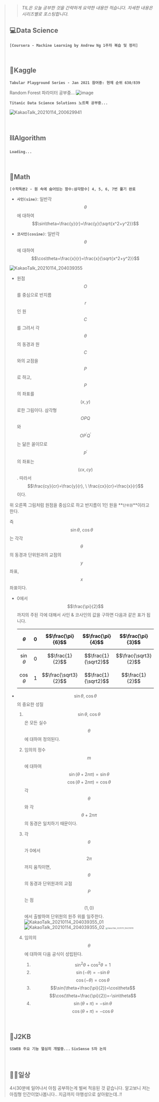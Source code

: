 > > _TIL은 오늘 공부한 것을 간략하게 요약한 내용만 적습니다.
> > 자세한 내용은 시리즈별로 포스팅합니다._
>
> ## 💻Data Science
>
> **`[Coursera - Machine Learning by Andrew Ng 1주차 복습 및 정리]`**
>
> <br>
>
> ## 🌠Kaggle
>
> **`Tabular Playground Series - Jan 2021 참여중: 현재 순위 630/839 `**
>
> Random Forest 파라미터 공부중...
> ![image](https://user-images.githubusercontent.com/61633137/104591321-d6ec2d80-56af-11eb-9ad4-fab298fed50e.png)
>
>
> **`Titanic Data Science Solutions 노트북 공부중...`**
>
> ![KakaoTalk_20210114_200629941](https://user-images.githubusercontent.com/61633137/104583386-67bd0c00-56a4-11eb-94ed-89f8d14c5a99.jpg)
>
>
> <br>
>
> ## ⛓Algorithm
>
> **`Loading...`**
>
> <br>
>
> ## 📐Math
>
> **`[수학독본2 - 원 속에 숨어있는 함수:삼각함수] 4, 5, 6, 7번 풀기 완료`**
>
> - **`사인(sine)`**: 일반각 $$\theta$$에 대하여 $$\sin\theta=\frac{y}{r}=\frac{y}{\sqrt{x^2+y^2}}$$
>
> - **`코사인(cosine)`**: 일반각 $$\theta$$에 대하여 $$\cos\theta=\frac{x}{r}=\frac{x}{\sqrt{x^2+y^2}}$$
>
> ![KakaoTalk_20210114_204039355](https://user-images.githubusercontent.com/61633137/104586435-cf755600-56a8-11eb-9cba-c69956baa6e3.jpg)
>
> - 원점 $$O$$를 중심으로 반지름 $$r$$인 원 $$C$$를 그려서 각 $$\theta$$의 동경과 원 $$C$$와의 교점을 $$P$$로 하고, $$P$$의 좌표를 $$(x,y)$$로한 그림이다.
> 삼각형$$OPQ$$와 $$OP^\prime Q^\prime$$는 닮은 꼴이므로 $$P^\prime$$의 좌표는 $$(cx, cy)$$. 따라서 $$\frac{cy}{cr}=\frac{y}{r}, \ \frac{cx}{cr}=\frac{x}{r}$$ 이다.
>
>  위 오른쪽 그림처럼 원점을 중심으로 하고 반지름이 1인 원을 **`단위원`**이라고 한다.
>
>  즉 $$\sin\theta, \ \cos\theta$$는 각각 $$\theta$$의 동경과 단위원과의 교점의 $$y$$좌표, $$x$$좌표이다.
>
> - 0에서 $$\frac{\pi}{2}$$까지의 주된 각에 대해서 사인 & 코사인의 값을 구하면 다음과 같은 표가 됩니다.
>
>   |   $$\theta$$   |  0   |  $$\frac{\pi}{6}$$   |  $$\frac{\pi}{4}$$   |  $$\frac{\pi}{3}$$   | $$\frac{\pi}{2}$$ |
>   | :------------: | :--: | :------------------: | :------------------: | :------------------: | :---------------: |
>   | $$\sin\theta$$ |  0   |   $$\frac{1}{2}$$    | $$\frac{1}{\sqrt2}$$ | $$\frac{\sqrt3}{2}$$ |         1         |
>   | $$\cos\theta$$ |  1   | $$\frac{\sqrt3}{2}$$ | $$\frac{1}{\sqrt2}$$ |   $$\frac{1}{2}$$    |         0         |
>
>
> -  $$\sin\theta, \ \cos\theta$$의 중요한 성질
>    1. $$\sin\theta, \ \cos\theta$$은 모든 실수 $$\theta$$에 대하여 정의된다.
>    2. 임의의 정수 $$m$$에 대하여
> 	    $$\sin(\theta+2n\pi) = \sin\theta$$
>       $$\cos(\theta+2n\pi) = \cos\theta$$
>       각 $$\theta$$와 각 $$\theta+2n\pi$$의 동경은 일치하기 때문이다.
>    3. 각 $$\theta$$가 0에서 $$2\pi$$까지 움직이면, $$\theta$$의 동경과 단위원과의 교점 $$P$$는 점 $$(1,0)$$에서 출발하여 단위원의 원주 위를 일주한다.
> 	    ![KakaoTalk_20210114_204039355_01](https://user-images.githubusercontent.com/61633137/104586502-e451e980-56a8-11eb-98d2-522dd2f47fe6.jpg)
> 	    ![KakaoTalk_20210114_204039355_02](https://user-images.githubusercontent.com/61633137/104586535-eddb5180-56a8-11eb-9e23-5bbe67458e45.jpg)
>        <img src="https://user-images.githubusercontent.com/61633137/104586537-efa51500-56a8-11eb-99db-76a7d2410965.jpg" alt="KakaoTalk_20210113_184219919" style="zoom: 40%;" />
>
>    4. 임의의 $$\theta$$에 대하여 다음 공식이 성립된다.
>       1. $$\sin^2\theta+\cos^2\theta=1$$
>       2. $$\sin(-\theta)=-\sin\theta$$
>          $$\cos(-\theta)=\cos\theta$$
>       3. $$\sin(\theta+\frac{\pi}{2})=\cos\theta$$
>          $$\cos(\theta+\frac{\pi}{2})=-\sin\theta$$
>       4. $$\sin(\theta+\pi)=-\sin\theta$$
>          $$\cos(\theta+\pi)=-\cos\theta$$
>
> <br>
>
> ## 👾J2KB
>
> **`SSWEB 주요 기능 열심히 개발중...`**
> **`SixSense 5차 논의`**
>
> <br>
>
> ## 👨‍💻일상
>
> 4시30분에 일어나서 아침 공부하는게 벌써 적응된 것 같습니다.
> 알고보니 저는 아침형 인간이었나봅니다.. 지금까지 야행성으로 살아왔는데..!!
